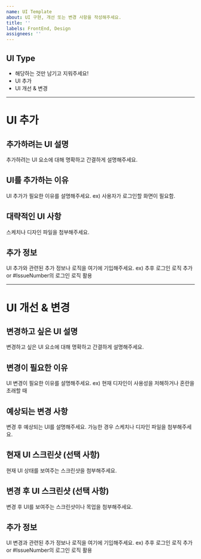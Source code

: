 ```yaml
---
name: UI Template
about: UI 구현, 개선 또는 변경 사항을 작성해주세요.
title: ''
labels: FrontEnd, Design
assignees: ''
---
```

## UI Type
- 해당하는 것만 남기고 지워주세요!
- UI 추가
- UI 개선 & 변경
---

# UI 추가

## 추가하려는 UI 설명
추가하려는 UI 요소에 대해 명확하고 간결하게 설명해주세요.

## UI를 추가하는 이유
UI 추가가 필요한 이유를 설명해주세요. ex) 사용자가 로그인할 화면이 필요함.

## 대략적인 UI 사항
스케치나 디자인 파일을 첨부해주세요.

## 추가 정보
UI 추가와 관련된 추가 정보나 로직을 여기에 기입해주세요. ex) 추후 로그인 로직 추가 or #IssueNumber의 로그인 로직 활용

---
# UI 개선 & 변경

## 변경하고 싶은 UI 설명
변경하고 싶은 UI 요소에 대해 명확하고 간결하게 설명해주세요.

## 변경이 필요한 이유
UI 변경이 필요한 이유를 설명해주세요. ex) 현재 디자인이 사용성을 저해하거나 혼란을 초래할 때

## 예상되는 변경 사항
변경 후 예상되는 UI를 설명해주세요. 가능한 경우 스케치나 디자인 파일을 첨부해주세요.

## 현재 UI 스크린샷 (선택 사항)
현재 UI 상태를 보여주는 스크린샷을 첨부해주세요.

## 변경 후 UI 스크린샷 (선택 사항)
변경 후 UI를 보여주는 스크린샷이나 목업을 첨부해주세요.

## 추가 정보
UI 변경과 관련된 추가 정보나 로직을 여기에 기입해주세요. ex) 추후 로그인 로직 추가 or #IssueNumber의 로그인 로직 활용
